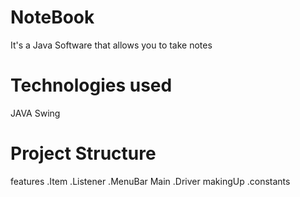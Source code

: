 # NoteBook
It's a Java Software that allows you to take notes 

# Technologies used 
JAVA Swing

# Project Structure
features
    .Item
    .Listener
    .MenuBar
Main
    .Driver
makingUp
    .constants